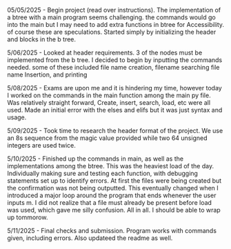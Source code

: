 05/05/2025 - Begin project (read over instructions). The implementation of a btree with a main program seems challenging.
the commands would go into the main but I may need to add extra functions in btree for Accessibility. of course these are speculations.
Started simply by initializing the header and blocks in the b tree.

5/06/2025 - Looked at header requirements. 3 of the nodes must be implemented from the b tree.
I decided to begin by inputting the commands needed. some of these included file name creation, filename searching
file name Insertion, and printing

5/08/2025 - Exams are upon me and it is hindering my time, however today I worked on the commands in the main function among the main py file. 
Was relatively straight forward, Create, insert, search, load, etc were all used. Made an initial error with the elses and elifs but it was just
syntax and usage.

5/09/2025 - Took time to research the header format of the project. We use an 8s sequence from the magic value provided while two 64 
unsigned integers are used twice.

5/10/2025 - Finished up the commands in main, as well as the implementations among the btree. This was the heaviest load of the day. Individually making sure and testing each function, with debugging statements
set up to identify errors. At first the files were being created but the confirmation was not being outputted. This eventually changed when I introduced a major loop around the program that ends whenever the user inputs m.
I did not realize that a file must already be present before load was used, which gave me silly confusion. All in all. I should be able to wrap up tommorow.

5/11/2025 - Final checks and submission. Program works with commands given, including errors. Also updateed the readme as well.

